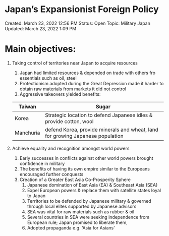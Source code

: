 # Japan’s Expansionist Foreign Policy

Created: March 23, 2022 12:56 PM
Status: Open
Topic: Military Japan
Updated: March 23, 2022 1:09 PM

# Main objectives:

1. Taking control of territories near Japan to acquire resources
    1. Japan had limited resources & depended on trade with others fro essentials such as oil, steel
    2. Protectionism adopted during the Great Depression made it harder to obtain raw materials from markets it did not control
    3. Aggressive takeovers yielded benefits:
    
    | Taiwan | Sugar |
    | --- | --- |
    | Korea | Strategic location to defend Japanese idles & provide cotton, wool |
    | Manchuria | defend Korea, provide minerals and wheat, land for growing Japanese population |
2. Achieve equality and recognition amongst world powers
    1. Early successes in conflicts against other world powers brought confidence in military
    2. The benefits of having its own empire similar to the Europeans encouraged further conquests
    3. Creation of a Greater East Asia Co-Prosperity Sphere
        1. Japanese domination of East Asia (EA) & Southeast Asia (SEA)
        2. Expel European powers & replace them with satellite states loyal to Japan
        3. Territories to be defended by Japanese military & governed through local elites supported by Japanese advisors
        4. SEA was vital for raw materials such as rubber & oil
        5. Several countries in SEA were seeking independence from European rule; Japan promised to liberate them,
        6. Adopted propaganda e.g. ‘Asia for Asians’